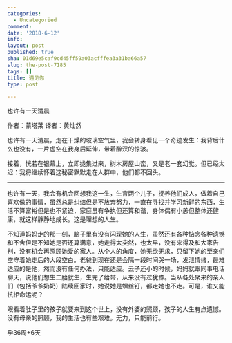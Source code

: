 ```yaml
---
categories:
  - Uncategoried
comment: 
date: '2018-6-12'
info: 
layout: post
published: true
sha: 01d69e5caf9cd45ff59a03acfffea3a31ba66a57
slug: the-post-7185
tags: []
title: 遇见你
type: post

---
```

也许有一天清晨

作者：蒙塔莱    译者：黄灿然

也许有一天清晨，走在干燥的玻璃空气里，我会转身看见一个奇迹发生：我背后什么也没有，一片虚空在我身后延伸，带着醉汉的惊骇。

接着，恍若在银幕上，立即拢集过来，树木房屋山峦，又是老一套幻觉。但已经太迟：我将继续怀着这秘密默默走在人群中，他们都不回头。

------------------------------------------------------------------
也许有一天，我会有机会回想我这一生，生育两个儿子，抚养他们成人，做着自己喜欢做的事情，虽然总是纠结但是不放弃努力，一直在寻找并学习新鲜的东西，生活不算富裕但是也不紧迫，家庭虽有争执但还算和谐，身体偶有小恙但整体还健康，就这样静静地成长。这是理想的人生。

不知道妈妈走的那一刻，脑子里有没有闪现她的人生，虽然还有各种惦念各种遗憾和不舍但是不知她是否还算满意，她走得太突然，也太早，没有来得及和大家告别，没有机会再照顾她爱的家人。从个人的角度，她无欲无求，只留下她的至亲们空守着她走后的大段空白。老爸到现在还是会隔一段时间哭一场，发泄情绪，最难适应的是他，然而没有任何办法，只能适应。云子还小的时候，妈妈就跟同事电话聊天，说他们想生二胎就生，生完了给带，从来没有过犹豫。当从各处聚来的亲人们（包括爷爷奶奶）陆续回家时，她说她是螺丝钉，都走她也不走。可是，谁又能抗拒命运呢？

眼看着肚子里的孩子就要来到这个世上，没有外婆的照顾，孩子的人生有点遗憾。没有母亲的照顾，我的生活也有些艰难。无力，只能前行。

孕36周+6天

